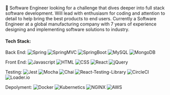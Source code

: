 👋 Software Engineer looking for a challenge that dives deeper into full stack software development. Will lead with enthusiasm for coding and attention to detail to help bring the best products to end users. Currently a Software Engineer at a global manufacturing company with 7 years of experience designing and implementing software solutions to industry.


#### Tech Stack:
<p>
Back End:
  <img alt="Spring" src="https://img.shields.io/badge/Spring-088A51?logo=Spring&logoColor=white&style=plastic" />
  <img alt="SpringMVC" src="https://img.shields.io/badge/SpringMVC-088A51?logo=Spring&logoColor=white&style=plastic" />
  <img alt="SpringBoot" src="https://img.shields.io/badge/SpringBoot-088A51?logo=Spring&logoColor=white&style=plastic" />
  <img alt="MySQL" src="https://img.shields.io/badge/MySQL-%2300f.svg?logo=mysql&logoColor=white&style=plastic" />
  <img alt="MongoDB" src="https://img.shields.io/badge/MongoDB-47A248?logo=mongodb&logoColor=white&style=plastic" />

Front End:
  <img alt="Javascript" src="https://img.shields.io/badge/JavaScript-F7DF1E?logo=JavaScript&logoColor=black&style=plastic" />
  <img alt="HTML" src="https://img.shields.io/badge/HTML-E34F26?logo=html5&logoColor=white&style=plastic" />
  <img alt="CSS" src="https://img.shields.io/badge/CSS-1572B6?logo=css3&logoColor=white&style=plastic" />
  <img alt="React" src="https://img.shields.io/badge/React-61DAFB?logo=react&logoColor=black&style=plastic" />
  <img alt="jQuery" src="https://img.shields.io/badge/jQuery-0769AD?logo=jquery&logoColor=white&style=plastic" />
  
Testing:
  <img alt="Jest" src="https://img.shields.io/badge/-jest-%23C21325?logo=jest&logoColor=white&style=plastic" />
  <img alt="Mocha" src="https://img.shields.io/badge/-mocha-%238D6748?logo=mocha&logoColor=white&style=plastic" />
  <img alt="Chai" src="https://img.shields.io/badge/-Chai-f5e5aa?logo=chai&logoColor=white&style=plastic"/>
  <img alt="React-Testing-Library" src="https://img.shields.io/badge/-React%20Testing%20Library-%23E33332?logo=testing-library&logoColor=white&style=plastic" />
  <img alt="CircleCI" src="https://img.shields.io/badge/CircleCi-black?logo=circleCi&logoColor=white&style=plastic" />
  <img alt="Loader.io" src="https://img.shields.io/badge/loader.io-4777b5?logo=loader.io&logoColor=white&style=plastic" />
 
Depolyment:
  <img alt="Docker" src="https://img.shields.io/badge/Docker-1282a6?logo=docker&logoColor=white&style=plastic" />
  <img alt="Kubernetics" src="https://img.shields.io/badge/Kubernetics-1282a6?logo=docker&logoColor=white&style=plastic" />
  <img alt="NGINX" src="https://img.shields.io/badge/NGINX-forestGreen?logo=nginx&logoColor=white&style=plastic" />
  <img alt="AWS" src="https://img.shields.io/badge/AWS-%23FF9900.svg?logo=amazon-aws&logoColor=white&style=plastic" />
